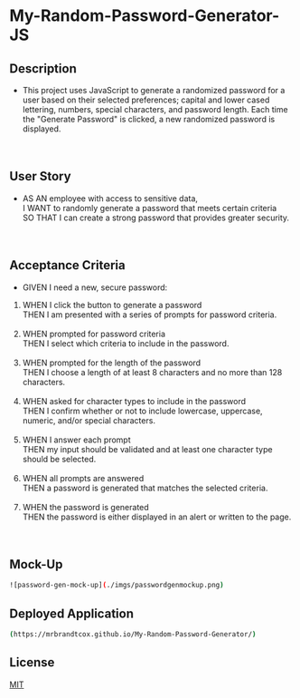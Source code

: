 # My-Random-Password-Generator-JS

## **Description**
- This project uses JavaScript to generate a randomized password for a user based on their selected preferences; capital and lower cased lettering, numbers, special characters, and password length. Each time the "Generate Password" is clicked, a new randomized password is displayed. 
<br/><br/><br/>

## **User Story**
- AS AN employee with access to sensitive data,  
I WANT to randomly generate a password that meets certain criteria  
SO THAT I can create a strong password that provides greater security.
<br/><br/><br/>

## **Acceptance Criteria**
-  GIVEN I need a new, secure password:  
1. WHEN I click the button to generate a password  
   THEN I am presented with a series of prompts for password criteria.
   <br/><br/>  
2. WHEN prompted for password criteria  
   THEN I select which criteria to include in the password.
   <br/><br/>  
3. WHEN prompted for the length of the password  
   THEN I choose a length of at least 8 characters and no more than 128 characters.
   <br/><br/>  
4. WHEN asked for character types to include in the password  
   THEN I confirm whether or not to include lowercase, uppercase, numeric, and/or special characters.
   <br/><br/>  
5. WHEN I answer each prompt  
   THEN my input should be validated and at least one character type should be selected.
   <br/><br/>  
6. WHEN all prompts are answered  
   THEN a password is generated that matches the selected criteria.
   <br/><br/>  
7. WHEN the password is generated  
   THEN the password is either displayed in an alert or written to the page.
<br/><br/><br/>


## **Mock-Up**
```bash
![password-gen-mock-up](./imgs/passwordgenmockup.png)
```


## **Deployed Application**
```bash
(https://mrbrandtcox.github.io/My-Random-Password-Generator/)
```


## **License** 
[MIT](https://choosealicense.com/licenses/mit/)